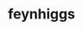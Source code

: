 ---
title: "feynhiggs"
layout: cache
categories: [package, develop]
meta: {"compilers": ["gcc@11.4.0"], "num_specs": 5, "num_specs_by_stack": {"hep": 5, "root": 5}, "oss": ["ubuntu22.04"], "platforms": ["linux"], "stacks": ["hep", "root"], "targets": ["x86_64_v3"], "versions": ["2.18.1"]}
spec_details: [{"compiler": "gcc@11.4.0", "hash": "4srhyvkjfrbsjogqln72znbietggfqi3", "os": "ubuntu22.04", "platform": "linux", "size": "-", "stacks": ["hep", "root"], "target": "x86_64_v3", "variants": ["build_system=autotools"], "versions": ["2.18.1"]}, {"compiler": "gcc@11.4.0", "hash": "hckxqusipqs6f3mucnfskxcgxjnarq7r", "os": "ubuntu22.04", "platform": "linux", "size": "-", "stacks": ["hep", "root"], "target": "x86_64_v3", "variants": ["build_system=autotools"], "versions": ["2.18.1"]}, {"compiler": "gcc@11.4.0", "hash": "jsswuhbgew5qxs24z3a7efimtr74xacz", "os": "ubuntu22.04", "platform": "linux", "size": "-", "stacks": ["hep", "root"], "target": "x86_64_v3", "variants": ["build_system=autotools"], "versions": ["2.18.1"]}, {"compiler": "gcc@11.4.0", "hash": "nuj235k24phclanthegi6vgvn7ec2ggl", "os": "ubuntu22.04", "platform": "linux", "size": "-", "stacks": ["hep", "root"], "target": "x86_64_v3", "variants": ["build_system=autotools"], "versions": ["2.18.1"]}, {"compiler": "gcc@11.4.0", "hash": "ukqlbpsufrf75juflfmco4lw2m7npebt", "os": "ubuntu22.04", "platform": "linux", "size": "-", "stacks": ["hep", "root"], "target": "x86_64_v3", "variants": ["build_system=autotools"], "versions": ["2.18.1"]}]
---